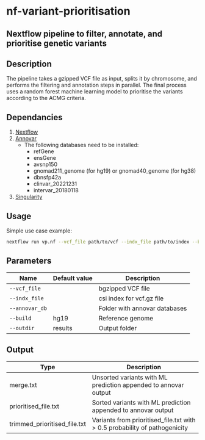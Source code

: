 # nf-variant-prioritisation

## Nextflow pipeline to filter, annotate, and prioritise genetic variants

## Description
The pipeline takes a gzipped VCF file as input, splits it by chromosome, and performs the filtering and annotation steps in parallel. The final process uses a random forest machine learning model to prioritise the variants according to the ACMG criteria.

## Dependancies
1. [Nextflow](https://www.nextflow.io)
2. [Annovar](http://annovar.openbioinformatics.org/en/latest/)
   - The following databases need to be installed:
        - refGene
        - ensGene
        - avsnp150
        - gnomad211_genome (for hg19) or gnomad40_genome (for hg38)
        - dbnsfp42a
        - clinvar_20221231
        - intervar_20180118 
3. [Singularity](https://docs.sylabs.io/guides/3.0/user-guide/index.html)

## Usage
Simple use case example:
```bash
nextflow run vp.nf --vcf_file path/to/vcf --indx_file path/to/index --build hg19 --annovar_db path/to/humandb --outdir path/to/output/directory
```
## Parameters
| Name      | Default value | Description     |
|-----------|---------------|-----------------|
| `--vcf_file`    |    | bgzipped VCF file |
| `--indx_file`     |   | csi index for vcf.gz file |
| `--annovar_db`    |    |  Folder with annovar databases |
| `--build`    |  hg19 |  Reference genome |
| `--outdir` | results  |  Output folder |

## Output
  | Type      | Description     |
  |-----------|---------------|
  | merge.txt      | Unsorted variants with ML prediction appended to annovar output |
  | prioritised_file.txt  | Sorted variants with ML prediction appended to annovar output |
  | trimmed_prioritised_file.txt  | Variants from prioritised_file.txt with > 0.5 probability of pathogenicity |
